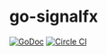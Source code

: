 # go-signalfx

[![GoDoc](https://godoc.org/github.com/zvelo/go-signalfx?status.svg)](https://godoc.org/github.com/zvelo/go-signalfx) [![Circle CI](https://circleci.com/gh/zvelo/go-signalfx.svg?style=svg)](https://circleci.com/gh/zvelo/go-signalfx)
